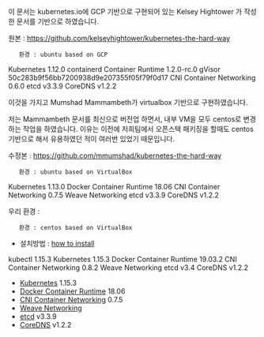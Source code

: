 
이 문서는  kubernetes.io에 GCP 기반으로 구현되어 있는 Kelsey Hightower 가 작성한 문서를  기반으로 하였습니다. 


원본 : https://github.com/kelseyhightower/kubernetes-the-hard-way  

       환경 : ubuntu based on GCP

Kubernetes 1.12.0
containerd Container Runtime 1.2.0-rc.0
gVisor 50c283b9f56bb7200938d9e207355f05f79f0d17
CNI Container Networking 0.6.0
etcd v3.3.9
CoreDNS v1.2.2

이것을 가지고 Mumshad Mammambeth가 virtualbox 기반으로 구현하였습니다. 

저는 Mammambeth 문서를 최신으로 버전업 하면서, 내부 VM을 모두 centos로 변경하는 작업을 하였습니다. 이유는 이전에 저희팀에서 오픈스택 패키징을 할때도 centos기반으로 해서 유용하였던 적이 여러번 있었기 때문입니다. 

수정본 : https://github.com/mmumshad/kubernetes-the-hard-way

       환경 : ubuntu based on VirtualBox 


Kubernetes 1.13.0
Docker Container Runtime 18.06
CNI Container Networking 0.7.5
Weave Networking
etcd v3.3.9
CoreDNS v1.2.2

우리 환경 : 

       환경 : centos based on VirtualBox
       
* 설치방법 : [how to install ](https://github.com/osci-khoj/kubernetes-the-hard-way-centos/blob/master/howtoinstall.md)

kubectl 1.15.3
Kubernetes 1.15.3
Docker Container Runtime 19.03.2
CNI Container Networking 0.8.2
Weave Networking
etcd v3.4
CoreDNS v1.2.2

* [Kubernetes](https://github.com/kubernetes/kubernetes) 1.15.3
* [Docker Container Runtime](https://github.com/containerd/containerd) 18.06
* [CNI Container Networking](https://github.com/containernetworking/cni) 0.7.5
* [Weave Networking](https://www.weave.works/docs/net/latest/kubernetes/kube-addon/)
* [etcd](https://github.com/coreos/etcd) v3.3.9
* [CoreDNS](https://github.com/coredns/coredns) v1.2.2





